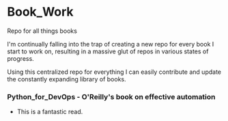# Book_Work
Repo for all things books

I'm continually falling into the trap of creating a new repo for every book I start to work on, resulting in a massive glut of repos in various states of progress. 

Using this centralized repo for everything I can easily contribute and update the constantly expanding library of books.

### Python_for_DevOps - O'Reilly's book on effective automation
- This is a fantastic read.
